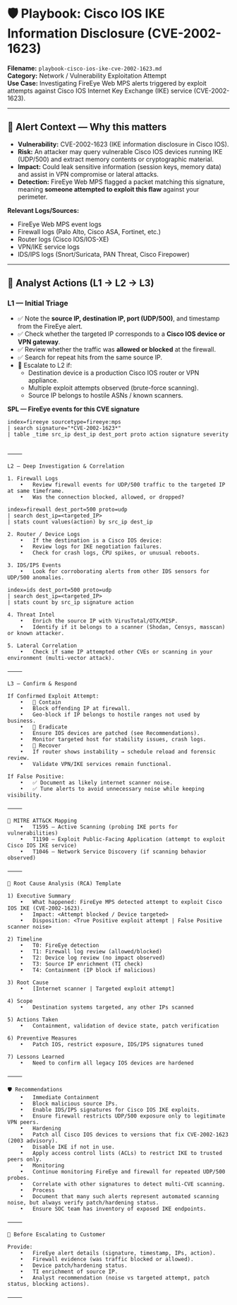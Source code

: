# 🛡️ Playbook: Cisco IOS IKE Information Disclosure (CVE-2002-1623)

**Filename:** `playbook-cisco-ios-ike-cve-2002-1623.md`  
**Category:** Network / Vulnerability Exploitation Attempt  
**Use Case:** Investigating FireEye Web MPS alerts triggered by exploit attempts against Cisco IOS Internet Key Exchange (IKE) service (CVE-2002-1623).

---

## 🎯 Alert Context — Why this matters
- **Vulnerability:** CVE-2002-1623 (IKE information disclosure in Cisco IOS).  
- **Risk:** An attacker may query vulnerable Cisco IOS devices running IKE (UDP/500) and extract memory contents or cryptographic material.  
- **Impact:** Could leak sensitive information (session keys, memory data) and assist in VPN compromise or lateral attacks.  
- **Detection:** FireEye Web MPS flagged a packet matching this signature, meaning **someone attempted to exploit this flaw** against your perimeter.

**Relevant Logs/Sources:**
- FireEye Web MPS event logs  
- Firewall logs (Palo Alto, Cisco ASA, Fortinet, etc.)  
- Router logs (Cisco IOS/IOS-XE)  
- VPN/IKE service logs  
- IDS/IPS logs (Snort/Suricata, PAN Threat, Cisco Firepower)

---

## 🧭 Analyst Actions (L1 → L2 → L3)

### L1 — Initial Triage
- ✅ Note the **source IP, destination IP, port (UDP/500)**, and timestamp from the FireEye alert.  
- ✅ Check whether the targeted IP corresponds to a **Cisco IOS device or VPN gateway**.  
- ✅ Review whether the traffic was **allowed or blocked** at the firewall.  
- ✅ Search for repeat hits from the same source IP.  
- 🚩 Escalate to L2 if:
  - Destination device is a production Cisco IOS router or VPN appliance.  
  - Multiple exploit attempts observed (brute-force scanning).  
  - Source IP belongs to hostile ASNs / known scanners.

**SPL — FireEye events for this CVE signature**
```spl
index=fireeye sourcetype=fireeye:mps
| search signature="*CVE-2002-1623*"
| table _time src_ip dest_ip dest_port proto action signature severity


⸻

L2 — Deep Investigation & Correlation

1. Firewall Logs
	•	Review firewall events for UDP/500 traffic to the targeted IP at same timeframe.
	•	Was the connection blocked, allowed, or dropped?

index=firewall dest_port=500 proto=udp
| search dest_ip=<targeted_IP>
| stats count values(action) by src_ip dest_ip

2. Router / Device Logs
	•	If the destination is a Cisco IOS device:
	•	Review logs for IKE negotiation failures.
	•	Check for crash logs, CPU spikes, or unusual reboots.

3. IDS/IPS Events
	•	Look for corroborating alerts from other IDS sensors for UDP/500 anomalies.

index=ids dest_port=500 proto=udp
| search dest_ip=<targeted_IP>
| stats count by src_ip signature action

4. Threat Intel
	•	Enrich the source IP with VirusTotal/OTX/MISP.
	•	Identify if it belongs to a scanner (Shodan, Censys, masscan) or known attacker.

5. Lateral Correlation
	•	Check if same IP attempted other CVEs or scanning in your environment (multi-vector attack).

⸻

L3 — Confirm & Respond

If Confirmed Exploit Attempt:
	•	🛑 Contain
	•	Block offending IP at firewall.
	•	Geo-block if IP belongs to hostile ranges not used by business.
	•	🔎 Eradicate
	•	Ensure IOS devices are patched (see Recommendations).
	•	Monitor targeted host for stability issues, crash logs.
	•	🔁 Recover
	•	If router shows instability → schedule reload and forensic review.
	•	Validate VPN/IKE services remain functional.

If False Positive:
	•	✅ Document as likely internet scanner noise.
	•	✅ Tune alerts to avoid unnecessary noise while keeping visibility.

⸻

🧩 MITRE ATT&CK Mapping
	•	T1595 – Active Scanning (probing IKE ports for vulnerabilities)
	•	T1190 – Exploit Public-Facing Application (attempt to exploit Cisco IOS IKE service)
	•	T1046 – Network Service Discovery (if scanning behavior observed)

⸻

📝 Root Cause Analysis (RCA) Template

1) Executive Summary
	•	What happened: FireEye MPS detected attempt to exploit Cisco IOS IKE (CVE-2002-1623).
	•	Impact: <Attempt blocked / Device targeted>
	•	Disposition: <True Positive exploit attempt | False Positive scanner noise>

2) Timeline
	•	T0: FireEye detection
	•	T1: Firewall log review (allowed/blocked)
	•	T2: Device log review (no impact observed)
	•	T3: Source IP enrichment (TI check)
	•	T4: Containment (IP block if malicious)

3) Root Cause
	•	[Internet scanner | Targeted exploit attempt]

4) Scope
	•	Destination systems targeted, any other IPs scanned

5) Actions Taken
	•	Containment, validation of device state, patch verification

6) Preventive Measures
	•	Patch IOS, restrict exposure, IDS/IPS signatures tuned

7) Lessons Learned
	•	Need to confirm all legacy IOS devices are hardened

⸻

🛡 Recommendations
	•	Immediate Containment
	•	Block malicious source IPs.
	•	Enable IDS/IPS signatures for Cisco IOS IKE exploits.
	•	Ensure firewall restricts UDP/500 exposure only to legitimate VPN peers.
	•	Hardening
	•	Patch all Cisco IOS devices to versions that fix CVE-2002-1623 (2003 advisory).
	•	Disable IKE if not in use.
	•	Apply access control lists (ACLs) to restrict IKE to trusted peers only.
	•	Monitoring
	•	Continue monitoring FireEye and firewall for repeated UDP/500 probes.
	•	Correlate with other signatures to detect multi-CVE scanning.
	•	Process
	•	Document that many such alerts represent automated scanning noise, but always verify patch/hardening status.
	•	Ensure SOC team has inventory of exposed IKE endpoints.

⸻

📎 Before Escalating to Customer

Provide:
	•	FireEye alert details (signature, timestamp, IPs, action).
	•	Firewall evidence (was traffic blocked or allowed).
	•	Device patch/hardening status.
	•	TI enrichment of source IP.
	•	Analyst recommendation (noise vs targeted attempt, patch status, blocking actions).

⸻
